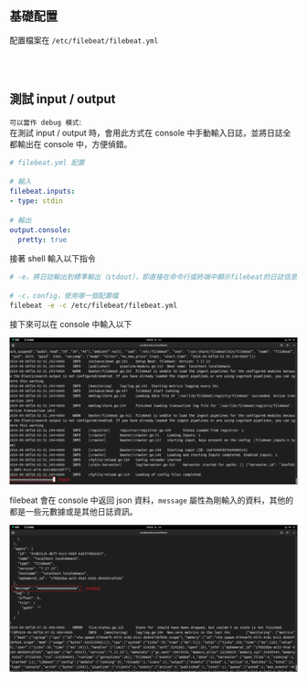 ## 基礎配置

配置檔案在 `/etc/filebeat/filebeat.yml`


<br/>

<br/>

## 測試 input / output 

`可以當作 debug 模式`:  
在測試 input / output 時，會用此方式在 console 中手動輸入日誌，並將日誌全都輸出在 console 中，方便偵錯。

```yml
# filebeat.yml 配置

# 輸入
filebeat.inputs:
- type: stdin

# 輸出
output.console:
  pretty: true
```

接著 shell 輸入以下指令
```sh
# -e，將日誌輸出到標準輸出（stdout），即直接在命令行或終端中顯示filebeat的日誌信息，而不是寫入到filebeat自己的日誌中；但是還是會將數據流拋給ES。

# -c，config，使用哪一個配置檔
filebeat -e -c /etc/filebeat/filebeat.yml
```

接下來可以在 console 中輸入以下 

<img src='../../_image/Snipaste_2024-09-08_18-03-07.png'>

filebeat 會在 console 中返回 json 資料，`message` 屬性為剛輸入的資料，其他的都是一些元數據或是其他日誌資訊。

<img src='../../_image/Snipaste_2024-09-08_18-08-12.png'>


<br/>

<br/>